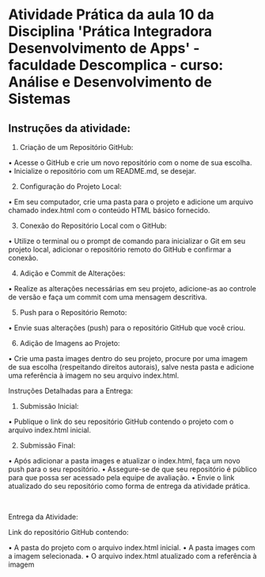 # Atividade Prática da aula 10 da Disciplina 'Prática Integradora Desenvolvimento de Apps' - faculdade Descomplica - curso: Análise e Desenvolvimento de Sistemas

## Instruções da atividade:
1. Criação de um Repositório GitHub:

• Acesse o GitHub e crie um novo repositório com o nome de sua escolha.
• Inicialize o repositório com um README.md, se desejar.

2. Configuração do Projeto Local:

• Em seu computador, crie uma pasta para o projeto e adicione um arquivo chamado index.html com o conteúdo HTML básico fornecido.

3. Conexão do Repositório Local com o GitHub:

• Utilize o terminal ou o prompt de comando para inicializar o Git em seu projeto local, adicionar o repositório remoto do GitHub e confirmar a conexão.

4. Adição e Commit de Alterações:

• Realize as alterações necessárias em seu projeto, adicione-as ao controle de versão e faça um commit com uma mensagem descritiva.

5. Push para o Repositório Remoto:

• Envie suas alterações (push) para o repositório GitHub que você criou.

6. Adição de Imagens ao Projeto:

• Crie uma pasta images dentro do seu projeto, procure por uma imagem de sua escolha (respeitando direitos autorais), salve nesta pasta e adicione uma referência à imagem no seu arquivo index.html.



Instruções Detalhadas para a Entrega:

1. Submissão Inicial:

• Publique o link do seu repositório GitHub contendo o projeto com o arquivo index.html inicial.

2. Submissão Final:

• Após adicionar a pasta images e atualizar o index.html, faça um novo push para o seu repositório.
• Assegure-se de que seu repositório é público para que possa ser acessado pela equipe de avaliação.
• Envie o link atualizado do seu repositório como forma de entrega da atividade prática.

​

Entrega da Atividade:

Link do repositório GitHub contendo:

• A pasta do projeto com o arquivo index.html inicial.
• A pasta images com a imagem selecionada.
• O arquivo index.html atualizado com a referência à imagem
